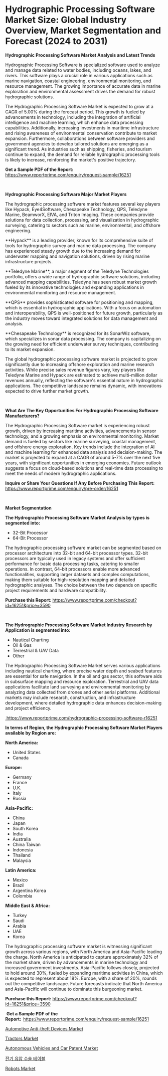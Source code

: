 <p><h1>Hydrographic Processing Software Market Size: Global Industry Overview, Market Segmentation and Forecast (2024 to 2031)</h1></p><p><strong>Hydrographic Processing Software Market Analysis and Latest Trends</strong></p>
<p><p>Hydrographic Processing Software is specialized software used to analyze and manage data related to water bodies, including oceans, lakes, and rivers. This software plays a crucial role in various applications such as marine navigation, coastal engineering, environmental monitoring, and resource management. The growing importance of accurate data in marine exploration and environmental assessment drives the demand for robust hydrographic solutions.</p><p>The Hydrographic Processing Software Market is expected to grow at a CAGR of 5.00% during the forecast period. This growth is fueled by advancements in technology, including the integration of artificial intelligence and machine learning, which enhance data processing capabilities. Additionally, increasing investments in maritime infrastructure and rising awareness of environmental conservation contribute to market expansion. Furthermore, collaborations between software providers and government agencies to develop tailored solutions are emerging as a significant trend. As industries such as shipping, fisheries, and tourism continue to expand, the demand for reliable hydrographic processing tools is likely to increase, reinforcing the market's positive trajectory.</p></p>
<p><strong>Get a Sample PDF of the Report:&nbsp;</strong> <a href="https://www.reportprime.com/enquiry/request-sample/16251">https://www.reportprime.com/enquiry/request-sample/16251</a></p>
<p>&nbsp;</p>
<p><strong>Hydrographic Processing Software Major Market Players</strong></p>
<p><p>The hydrographic processing software market features several key players like Hypack, Eye4Software, Chesapeake Technology, QPS, Teledyne Marine, BeamworX, EIVA, and Triton Imaging. These companies provide solutions for data collection, processing, and visualization in hydrographic surveying, catering to sectors such as marine, environmental, and offshore engineering.</p><p>**Hypack** is a leading provider, known for its comprehensive suite of tools for hydrographic survey and marine data processing. The company has experienced steady growth due to the increasing demand for underwater mapping and navigation solutions, driven by rising marine infrastructure projects.</p><p>**Teledyne Marine**, a major segment of the Teledyne Technologies portfolio, offers a wide range of hydrographic software solutions, including advanced mapping capabilities. Teledyne has seen robust market growth fueled by its innovative technologies and expanding applications in environmental monitoring and resource management.</p><p>**QPS** provides sophisticated software for positioning and mapping, which is essential in hydrographic applications. With a focus on automation and interoperability, QPS is well-positioned for future growth, particularly as the industry moves toward integrated solutions for data management and analysis.</p><p>**Chesapeake Technology** is recognized for its SonarWiz software, which specializes in sonar data processing. The company is capitalizing on the growing need for efficient underwater survey techniques, contributing to its market expansion.</p><p>The global hydrographic processing software market is projected to grow significantly due to increasing offshore exploration and marine research activities. While precise sales revenue figures vary, key players like Teledyne Marine and Hypack are estimated to achieve multi-million dollar revenues annually, reflecting the software's essential nature in hydrographic applications. The competitive landscape remains dynamic, with innovations expected to drive further market growth.</p></p>
<p>&nbsp;</p>
<p><strong>What Are The Key Opportunities For Hydrographic Processing Software Manufacturers?</strong></p>
<p><p>The Hydrographic Processing Software market is experiencing robust growth, driven by increasing maritime activities, advancements in sensor technology, and a growing emphasis on environmental monitoring. Market demand is fueled by sectors like marine surveying, coastal management, and offshore energy exploration. Key trends include the integration of AI and machine learning for enhanced data analysis and decision-making. The market is projected to expand at a CAGR of around 5-7% over the next five years, with significant opportunities in emerging economies. Future outlook suggests a focus on cloud-based solutions and real-time data processing to meet the needs of modern hydrographic applications.</p></p>
<p><strong>Inquire or Share Your Questions If Any Before Purchasing This Report:</strong> <a href="https://www.reportprime.com/enquiry/pre-order/16251">https://www.reportprime.com/enquiry/pre-order/16251</a></p>
<p>&nbsp;</p>
<p><strong>Market Segmentation</strong></p>
<p><strong>The Hydrographic Processing Software Market Analysis by types is segmented into:</strong></p>
<p><ul><li>32-Bit Processor</li><li>64-Bit Processor</li></ul></p>
<p><p>The hydrographic processing software market can be segmented based on processor architecture into 32-bit and 64-bit processor types. 32-bit processors are typically used in legacy systems and offer sufficient performance for basic data processing tasks, catering to smaller operations. In contrast, 64-bit processors enable more advanced functionalities, supporting larger datasets and complex computations, making them suitable for high-resolution mapping and detailed hydrographic analyses. The choice between the two depends on specific project requirements and hardware compatibility.</p></p>
<p><strong>Purchase this Report:&nbsp;</strong><a href="https://www.reportprime.com/checkout?id=16251&price=3590">https://www.reportprime.com/checkout?id=16251&price=3590</a></p>
<p>&nbsp;</p>
<p><strong>The Hydrographic Processing Software Market Industry Research by Application is segmented into:</strong></p>
<p><ul><li>Nautical Charting</li><li>Oil & Gas</li><li>Terrestrial & UAV Data</li><li>Other</li></ul></p>
<p><p>The Hydrographic Processing Software Market serves various applications including nautical charting, where precise water depth and seabed features are essential for safe navigation. In the oil and gas sector, this software aids in subsurface mapping and resource exploration. Terrestrial and UAV data applications facilitate land surveying and environmental monitoring by analyzing data collected from drones and other aerial platforms. Additional markets may include research, construction, and infrastructure development, where detailed hydrographic data enhances decision-making and project efficiency.</p></p>
<p><a href="https://www.reportprime.com/hydrographic-processing-software-r16251">&nbsp;https://www.reportprime.com/hydrographic-processing-software-r16251</a></p>
<p><strong>In terms of Region, the Hydrographic Processing Software Market Players available by Region are:</strong></p>
<p>
    <p> <strong> North America: </strong>
        <ul>
            <li>United States</li>
            <li>Canada</li>
        </ul>
        </p> 
    <p> <strong> Europe: </strong>
        <ul>
            <li>Germany</li>
            <li>France</li>
            <li>U.K.</li>
            <li>Italy</li>
            <li>Russia</li>
        </ul>
        </p> 
    <p> <strong> Asia-Pacific: </strong>
        <ul>
            <li>China</li>
            <li>Japan</li>
            <li>South Korea</li>
            <li>India</li>
            <li>Australia</li>
            <li>China Taiwan</li>
            <li>Indonesia</li>
            <li>Thailand</li>
            <li>Malaysia</li>
        </ul>
        </p> 
    <p> <strong> Latin America: </strong>
        <ul>
            <li>Mexico</li>
            <li>Brazil</li>
            <li>Argentina Korea</li>
            <li>Colombia</li>
        </ul>
        </p> 
    <p> <strong> Middle East & Africa: </strong>
        <ul>
            <li>Turkey</li>
            <li>Saudi</li>
            <li>Arabia</li>
            <li>UAE</li>
            <li>Korea</li>
        </ul>
    </p>
    </p>
<p><p>The hydrographic processing software market is witnessing significant growth across various regions, with North America and Asia-Pacific leading the charge. North America is anticipated to capture approximately 32% of the market share, driven by advancements in marine technology and increased government investments. Asia-Pacific follows closely, projected to hold around 30%, fueled by expanding maritime activities in China, which is expected to represent about 18%. Europe, with a share of 20%, rounds out the competitive landscape. Future forecasts indicate that North America and Asia-Pacific will continue to dominate this burgeoning market.</p></p>
<p><strong>Purchase this Report: </strong><a href="https://www.reportprime.com/checkout?id=16251&price=3590">https://www.reportprime.com/checkout?id=16251&price=3590</a></p>
<p>&nbsp;<strong>Get a Sample PDF of the Report:&nbsp;&nbsp;</strong><a href="https://www.reportprime.com/enquiry/request-sample/16251">https://www.reportprime.com/enquiry/request-sample/16251</a></p>
<p><strong></strong></p>
<p><p><a href="https://issuu.com/reportprime-2/docs/automotive-anti-theft-devices-marke_8c13382de5ce8d">Automotive Anti-theft Devices Market</a></p><p><a href="https://www.linkedin.com/pulse/tractors-market-global-regional-analysis-focus-region-country-level-t9owe?trackingId=HcE4RRgOSsOTxGi%2FSjsD6A%3D%3D">Tractors Market</a></p><p><a href="https://issuu.com/reportprime-2/docs/autonomous-vehicles-and-car-patent-_4679bbb72b6c18">Autonomous Vehicles and Car Patent Market</a></p><p><a href="https://medium.com/@vlcostes/%EC%84%B8%EA%B3%84-electro-hydraulic-surgery-table-market-%EC%9D%80-2024%EC%97%90%EC%84%9C-2031%EB%A1%9C-%EC%97%B0%ED%8F%89%EA%B7%A0-%EC%A6%9D%EA%B0%80%EC%9C%A8%EC%9D%84-%EB%B3%B4%EC%9D%BC-%EA%B2%83%EC%9C%BC%EB%A1%9C-%EC%98%88%EC%83%81%EB%90%A9%EB%8B%88%EB%8B%A4-7109180cfe6b">전기 유압 수술 테이블</a></p><p><a href="https://www.linkedin.com/pulse/robots-market-outlook-complete-industry-analysis-2024-2031-dd40c?trackingId=NCzKdovPSJuyykOJaUqUfA%3D%3D">Robots Market</a></p></p>
